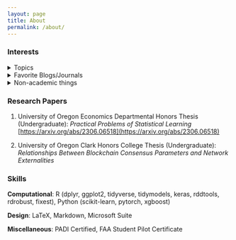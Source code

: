 ```yaml
---
layout: page
title: About
permalink: /about/
---
```

### Interests
<details>
  <summary>Topics</summary>
  
  In the order I started learning about them: 
  
  - Computer hardware
  
  - Programming
  
  - Blockchains
  
  - Cryptography
  
  - Distributed systems
  
  - AI/ML
  
  - Causal inference
  
  - Law
 
</details>

<details>
  <summary>Favorite Blogs/Journals</summary>
  
  In no particular order: 
  
  - Scott Aaronson
  
  - Vitalik Buterin
  
  - Andrew Gelman
  
  - Gwern
  
  - John Cochrane
  
  - Hacker News
  
  - ArXiv (cs.AI/recent)
  
  - IACR
  
  - NBER
 
</details>

<details>
  <summary>Non-academic things</summary>
  
  - Basketball
  
  - Aviation
  
  - Football
  
  - Swimming
  
  - Biking
  
  - Canoeing
 
</details>

### Research Papers
1. University of Oregon Economics Departmental Honors Thesis (Undergraduate): *Practical Problems of Statistical Learning* [https://arxiv.org/abs/2306.06518](https://arxiv.org/abs/2306.06518)

2.  University of Oregon Clark Honors College Thesis (Undergraduate): *Relationships Between Blockchain Consensus Parameters and Network Externalities* 

### Skills

**Computational**: R (dplyr, ggplot2, tidyverse, tidymodels, keras, rddtools, rdrobust, fixest), Python (scikit-learn, pytorch, xgboost)

**Design**: LaTeX, Markdown, Microsoft Suite

**Miscellaneous**: PADI Certified, FAA Student Pilot Certificate

